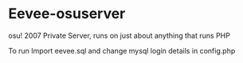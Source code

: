# Eevee-osuserver
osu! 2007 Private Server, runs on just about anything that runs PHP

To run Import eevee.sql and change mysql login details in config.php